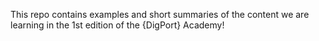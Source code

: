 This repo contains examples and short summaries of the content we are learning in the 1st edition of the {DigPort} Academy!
